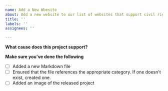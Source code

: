 ```yaml
---
name: Add a New Wbesite
about: Add a new website to our list of websites that support civil rights movements.
title: ''
labels: ''
assignees: ''

---
```


**What cause does this project support?**


**Make sure you've done the following**
- [ ] Added a new Markdown file
- [ ] Ensured that the file references the appropriate category. If one doesn't exist, created one.
- [ ] Added an image of the released project
